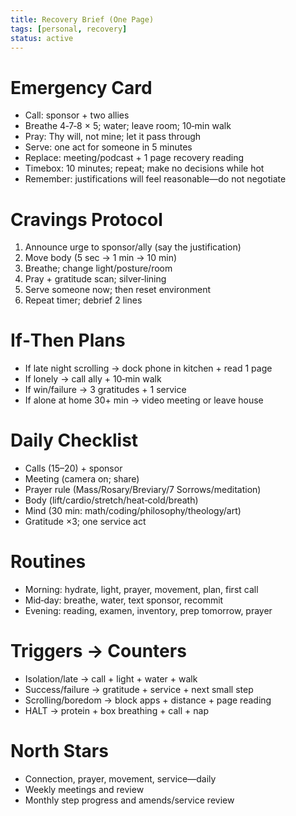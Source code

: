 ```yaml
---
title: Recovery Brief (One Page)
tags: [personal, recovery]
status: active
---
```


# Emergency Card
- Call: sponsor + two allies
- Breathe 4‑7‑8 × 5; water; leave room; 10‑min walk
- Pray: Thy will, not mine; let it pass through
- Serve: one act for someone in 5 minutes
- Replace: meeting/podcast + 1 page recovery reading
- Timebox: 10 minutes; repeat; make no decisions while hot
- Remember: justifications will feel reasonable—do not negotiate

# Cravings Protocol
1) Announce urge to sponsor/ally (say the justification)
2) Move body (5 sec → 1 min → 10 min)
3) Breathe; change light/posture/room
4) Pray + gratitude scan; silver‑lining
5) Serve someone now; then reset environment
6) Repeat timer; debrief 2 lines

# If‑Then Plans
- If late night scrolling → dock phone in kitchen + read 1 page
- If lonely → call ally + 10‑min walk
- If win/failure → 3 gratitudes + 1 service
- If alone at home 30+ min → video meeting or leave house

# Daily Checklist
- Calls (15–20) + sponsor
- Meeting (camera on; share)
- Prayer rule (Mass/Rosary/Breviary/7 Sorrows/meditation)
- Body (lift/cardio/stretch/heat‑cold/breath)
- Mind (30 min: math/coding/philosophy/theology/art)
- Gratitude ×3; one service act

# Routines
- Morning: hydrate, light, prayer, movement, plan, first call
- Mid‑day: breathe, water, text sponsor, recommit
- Evening: reading, examen, inventory, prep tomorrow, prayer

# Triggers → Counters
- Isolation/late → call + light + water + walk
- Success/failure → gratitude + service + next small step
- Scrolling/boredom → block apps + distance + page reading
- HALT → protein + box breathing + call + nap

# North Stars
- Connection, prayer, movement, service—daily
- Weekly meetings and review
- Monthly step progress and amends/service review
